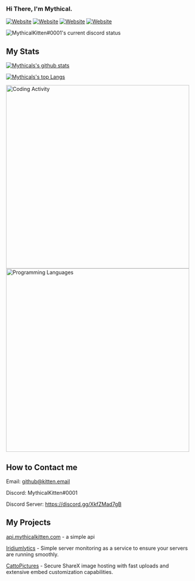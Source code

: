 ### Hi There, I'm Mythical.
<!-- [mythicalkitten.com](https://mythicalkitten.com)  -->
[![Website](https://img.shields.io/website?label=mythicalkitten.com&style=for-the-badge&url=https://mythicalkitten.com)](https://mythicalkitten.com)
[![Website](https://img.shields.io/website?label=iridiumlytics.com&style=for-the-badge&url=https://iridiumlytics.com)](https://iridiumlytics.com)
[![Website](https://img.shields.io/website?label=kitten.systems&style=for-the-badge&url=https://kitten.systems)](https://kitten.systems)
[![Website](https://img.shields.io/website?label=catto.pictures&style=for-the-badge&url=https://catto.pictures)](https://catto.pictures)

<img src="https://lanyard.kitten.rest/api/avatar" alt="MythicalKitten#0001's current discord status">

## My Stats
  
[![Mythicals's github stats](https://github-readme-stats.vercel.app/api?username=KittensAreDaBest&count_private=true&include_all_commits=true&theme=radical)](https://github.com/KittensAreDaBest)

[![Mythicals's top Langs](https://github-readme-stats.vercel.app/api/top-langs/?username=KittensAreDaBest&layout=compact&theme=radical)](https://github.com/KittensAreDaBest)

<img src="https://wakatime.com/share/@30ef04e7-14e2-4bdc-9a72-bdda232f45d3/585028b2-473e-45bc-9b24-3680d606cd15.svg" alt="Coding Activity" height="500"/>
<img src="https://wakatime.com/share/@30ef04e7-14e2-4bdc-9a72-bdda232f45d3/4893bbe8-bb6b-456f-9483-377b35f51e43.svg" alt="Programming Languages" height="500"/>

## How to Contact me
Email: github@kitten.email

Discord: MythicalKitten#0001 

Discord Server: https://discord.gg/XkfZMad7gB

## My Projects
[api.mythicalkitten.com](https://api.mythicalkitten.com) - a simple api

[Iridiumlytics](https://iridiumlytics.com) - Simple server monitoring as a service to ensure your servers are running smoothly.

[CattoPictures](https://catto.pictures) - Secure ShareX image hosting with fast uploads and extensive embed customization capabilities.

